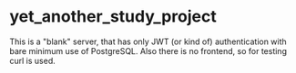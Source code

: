 # yet_another_study_project
This is a "blank" server, that has only JWT (or kind of) authentication with bare minimum use of PostgreSQL. Also there is no frontend, so for testing curl is used.
